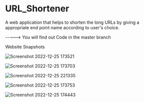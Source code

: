 # URL_Shortener

A web application that helps to shorten the long URLs by giving a appropriate end point name according to user's choice.

-----> You will find out Code in the master branch



Website Snapshots

![Screenshot 2022-12-25 173521](https://user-images.githubusercontent.com/86562135/209476185-4b3ee4ae-1105-4e5a-a601-2cd9694c9268.png)

![Screenshot 2022-12-25 173703](https://user-images.githubusercontent.com/86562135/209476188-38648300-0d7b-44d7-9a77-0142df1a9b08.png)

![Screenshot 2022-12-25 221335](https://user-images.githubusercontent.com/86562135/209476196-66369264-b3bd-433f-a6a1-99614f8e780e.png)

![Screenshot 2022-12-25 173753](https://user-images.githubusercontent.com/86562135/209476199-29c385ae-7b78-4a0c-968b-944a46f5f366.png)

![Screenshot 2022-12-25 174443](https://user-images.githubusercontent.com/86562135/209476206-1f2f3dd5-b5f2-4500-91f7-0b5320817023.png)
